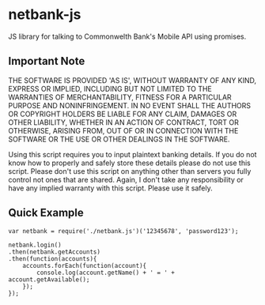 # netbank-js
JS library for talking to Commonwelth Bank's Mobile API using promises.

## Important Note

THE SOFTWARE IS PROVIDED 'AS IS', WITHOUT WARRANTY OF ANY KIND, EXPRESS OR IMPLIED, INCLUDING BUT NOT LIMITED TO THE WARRANTIES OF MERCHANTABILITY, FITNESS FOR A PARTICULAR PURPOSE AND NONINFRINGEMENT. IN NO EVENT SHALL THE AUTHORS OR COPYRIGHT HOLDERS BE LIABLE FOR ANY CLAIM, DAMAGES OR OTHER LIABILITY, WHETHER IN AN ACTION OF CONTRACT, TORT OR OTHERWISE, ARISING FROM, OUT OF OR IN CONNECTION WITH THE SOFTWARE OR THE USE OR OTHER DEALINGS IN THE SOFTWARE.

Using this script requires you to input plaintext banking details. If you do not know how to properly and safely store these details please do not use this script. Please don't use this script on anything other than servers you fully control not ones that are shared. Again, I don't take any responsibility or have any implied warranty with this script. Please use it safely.

## Quick Example

```
var netbank = require('./netbank.js')('12345678', 'password123');

netbank.login()
.then(netbank.getAccounts)
.then(function(accounts){
	accounts.forEach(function(account){
		console.log(account.getName() + ' = ' + account.getAvailable();
	});
});
```
